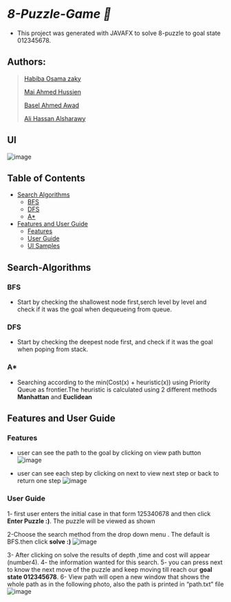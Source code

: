 # ***8-Puzzle-Game :jigsaw:***

- This project was generated with JAVAFX to solve 8-puzzle to goal state 012345678.


## Authors:
> [Habiba Osama zaky](https://github.com/habibaosama)
>
> [Mai Ahmed Hussien](https://github.com/MaiAhmedHussein)
>
> [Basel Ahmed Awad](https://github.com/Basel-byte)
>
> [Ali Hassan Alsharawy](https://github.com/AliELSharawy)  

## UI
![image](https://github.com/MaiAhmedHussein/8-Puzzle-Game/blob/main/readme-images/puzzle.png)

## Table of Contents

- [Search Algorithms](#Search-Algorithms)
    - [BFS](#BFS)
    - [DFS](#DFS)
    - [A*](#A*)
- [Features and User Guide](#Features-and-User-Guide)
    - [Features](#Features)
    - [User Guide](#User-Guide)
    - [UI Samples](#UI-Samples)

## Search-Algorithms

### BFS
- Start by checking the shallowest node first,serch level by level and check if it was the goal when dequeueing from queue.
### DFS
- Start by checking the deepest node first, and check if it was the goal when poping from stack.
### A*
- Searching according to the min(Cost(x) + heuristic(x)) using Priority Queue as frontier.The heuristic is calculated using 2 different methods **Manhattan**  and **Euclidean**

## Features and User Guide
   
### Features   
- user can see the path to the goal by clicking on view path button
 ![image](https://github.com/MaiAhmedHussein/8-Puzzle-Game/blob/main/readme-images/view%20path.png)

- user can see each step by clicking on next to view next step or back to return one step 
![image](https://github.com/MaiAhmedHussein/8-Puzzle-Game/blob/main/readme-images/next.png)

### User Guide
1- first user enters the initial case in that form 125340678 and then click **Enter Puzzle :)**. The puzzle will be viewed as shown

2-Choose the search method from the drop down menu . The default is BFS.then click **solve :)**
![image](https://github.com/MaiAhmedHussein/8-Puzzle-Game/blob/main/readme-images/guide1.png)

3- After clicking on solve the results of depth ,time and cost will appear (number4).
4- the information wanted for this search. 
5- you can press next to know the next move of the puzzle and keep moving till reach our **goal state 012345678**.
6- View path will open a new window that shows the whole path as in the following photo, also the path is printed in “path.txt” file
![image](https://github.com/MaiAhmedHussein/8-Puzzle-Game/blob/main/readme-images/guide2.png)









